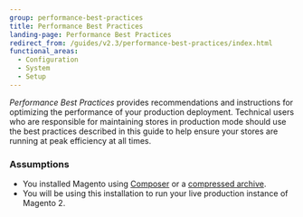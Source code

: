 ```yaml
---
group: performance-best-practices
title: Performance Best Practices
landing-page: Performance Best Practices
redirect_from: /guides/v2.3/performance-best-practices/index.html
functional_areas:
  - Configuration
  - System
  - Setup
---
```


_Performance Best Practices_ provides recommendations and instructions for optimizing the performance of your production deployment. Technical users who are responsible for maintaining stores in production mode should use the best practices described in this guide to help ensure your stores are running at peak efficiency at all times.

### Assumptions

* You installed Magento using [Composer]({{page.baseurl}}/install/composer.html) or a [compressed archive]({{page.baseurl}}/install/methods/archive.html).
* You will be using this installation to run your live production instance of Magento 2.

